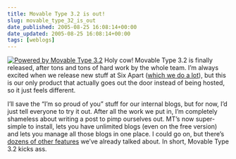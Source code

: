 ```yaml
---
title: Movable Type 3.2 is out!
slug: movable_type_32_is_out
date_published: 2005-08-25 16:08:14+00:00
date_updated: 2005-08-25 16:08:14+00:00
tags: [weblogs]
---
```

[![Powered by Movable Type 3.2](/images/obfeomc.gif)](http://www.sixapart.com/movabletype/) Holy cow! Movable Type 3.2 is finally released, after tons and tons of hard work by the whole team. I’m always excited when we release new stuff at Six Apart ([which we do a lot](http://www.sixapart.com/about/corner/2005/08/around_the_six.html)), but this is our only product that actually goes out the door instead of being hosted, so it just feels different.

I’ll save the “I’m so proud of you” stuff for our internal blogs, but for now, I’d just tell everyone to try it out. After all the work we put in, I’m completely shameless about writing a post to pimp ourselves out. MT’s now super-simple to install, lets you have unlimited blogs (even on the free version) and lets you manage all those blogs in one place. I could go on, but there’s [dozens of other features](http://www.sixapart.com/movabletype/news/2005/06/movable_type_32_is_comin.html) we’ve already talked about. In short, Movable Type 3.2 kicks ass.
